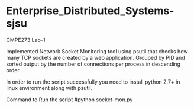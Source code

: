 # Enterprise_Distributed_Systems-sjsu
CMPE273 Lab-1

Implemented Network Socket Monitoring tool using psutil that checks how many TCP sockets are created by a web application.
Grouped by PID and sorted output by the number of connections per process in descending order.

In order to run the script successfully you need to install python 2.7+ in linux environment along with psutil.

Command to Run the script
#python socket-mon.py

